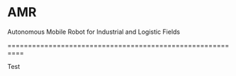 # AMR
Autonomous Mobile Robot for Industrial and Logistic Fields

==========================================================

Test
